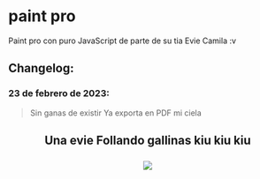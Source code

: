 
# paint pro

Paint pro con puro JavaScript de parte de su tia Evie Camila :v

  

## Changelog:

  
### 23 de febrero de 2023:

> Sin ganas de existir
> Ya exporta en PDF mi ciela


## <center>  Una evie Follando gallinas kiu kiu kiu  <br><br><img src='https://scontent.fcul3-1.fna.fbcdn.net/v/t39.30808-6/428617325_1499113197612512_7963597947719288899_n.jpg?_nc_cat=106&ccb=1-7&_nc_sid=efb6e6&_nc_eui2=AeGpNv0fRIrOaFWLOv39caO0tPrz7TWA0zG0-vPtNYDTMb2jXObDCEu1ckrGJmbfaYjO7Ax-ZDqV45aZQZgX4ajr&_nc_ohc=t3kaDx61Bx8AX-vFyN1&_nc_ht=scontent.fcul3-1.fna&oh=00_AfAr10mMfvYDMleRrD0IZ-HxPrb9bPf369z3NcfFNv2BvQ&oe=65DEA04A'></center>